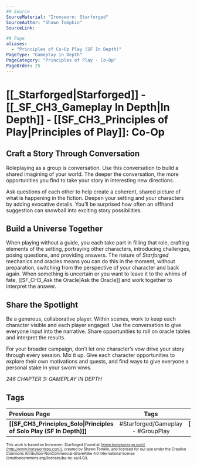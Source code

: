 ```yaml
---
## Source
SourceMaterial: "Ironsworn: Starforged"
SourceAuthor: "Shawn Tompkin"
SourceLink: 

## Page
aliases:
  - "Principles of Co-Op Play (SF In Depth)"
PageType: "Gameplay in Depth"
PageCategory: "Principles of Play - Co-Op"
PageOrder: 25
---
```

# [[_Starforged|Starforged]] - [[_SF_CH3_Gameplay In Depth|In Depth]] - [[SF_CH3_Principles of Play|Principles of Play]]: Co-Op
## Craft a Story Through Conversation
Roleplaying as a group is conversation. Use this conversation to build a shared imagining of your world. The deeper the conversation, the more opportunities you find to take your story in interesting new directions.

Ask questions of each other to help create a coherent, shared picture of what is happening in the fiction. Deepen your setting and your characters by adding evocative details. You’ll be surprised how often an offhand suggestion can snowball into exciting story possibilities.

## Build a Universe Together
When playing without a guide, you each take part in filling that role, crafting elements of the setting, portraying other characters, introducing challenges, posing questions, and providing answers. The nature of _Starforged_ mechanics and oracles means you can do this in the moment, without preparation, switching from the perspective of your character and back again. When something is uncertain or you want to leave it to the whims of fate, [[SF_CH3_Ask the Oracle|Ask the Oracle]] and work together to interpret the answer.

## Share the Spotlight
Be a generous, collaborative player. Within scenes, work to keep each character visible and each player engaged. Use the conversation to give everyone input into the narrative. Share opportunities to roll on oracle tables and interpret the results.

For your broader campaign, don’t let one character’s vow drive your story through every session. Mix it up. Give each character opportunities to explore their own motivations and quests, and find ways to give everyone a personal stake in your sworn vows.

*246 CHAPTER 3: GAMEPLAY IN DEPTH*

## Tags
| Previous Page | Tags | Next Page |
|:--- |:---:| ---:|
| **[[SF_CH3_Principles_Solo\|Principles of Solo Play (SF In Depth)]]** | #Starforged/Gameplay - #GroupPlay | **[[SF_CH3_Principles_Guided\|Principles of Guided Play (SF In Depth)]]** |

<font size=-2>This work is based on Ironsworn: Starforged (found at [www.ironswornrpg.com](http://www.ironswornrpg.com)), created by Shawn Tomkin, and licensed for our use under the Creative Commons Attribution-NonCommercial-ShareAlike 4.0 International license  (creativecommons.org/licenses/by-nc-sa/4.0/).</font>